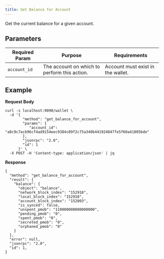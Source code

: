 ```yaml
---
title: Get Balance for Account
---
```

Get the current balance for a given account.

## Parameters

| Required Param | Purpose | Requirements |
| -------------- | ------- | ------------ |
| `account_id` | The account on which to perform this action. | Account must exist in the wallet. |

## Example

**Request Body**

```
curl -s localhost:9090/wallet \
  -d '{
        "method": "get_balance_for_account",
        "params": {
           "account_id": "a8c9c7acb96cf4ad9154eec9384c09f2c75a340b441924847fe5f60a41805bde"
        },
        "jsonrpc": "2.0",
        "id": 1
      }' \
  -X POST -H 'Content-type: application/json' | jq
```

**Response**

```
{
  "method": "get_balance_for_account",
  "result": {
    "balance": {
      "object": "balance",
      "network_block_index": "152918",
      "local_block_index": "152918",
      "account_block_index": "152003",
      "is_synced": false,
      "unspent_pmob": "110000000000000000",
      "pending_pmob": "0",
      "spent_pmob": "0",
      "secreted_pmob": "0",
      "orphaned_pmob": "0"
    }
  },
  "error": null,
  "jsonrpc": "2.0",
  "id": 1,
}
```